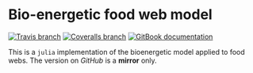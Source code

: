 # Bio-energetic food web model


[![Travis branch](https://img.shields.io/travis/PoisotLab/befwm.jl/master.svg?style=flat-square)]()
[![Coveralls branch](https://img.shields.io/coveralls/PoisotLab/befwm.jl/master.svg?style=flat-square)]()
[![GitBook documentation](https://img.shields.io/badge/GitBook-documentation-lightgrey.svg?style=flat-square)](https://poisotlab.gitbooks.io/befwm/content/)

This is a `julia` implementation of the bioenergetic model applied to food
webs. The version on *GitHub* is a **mirror** only.
